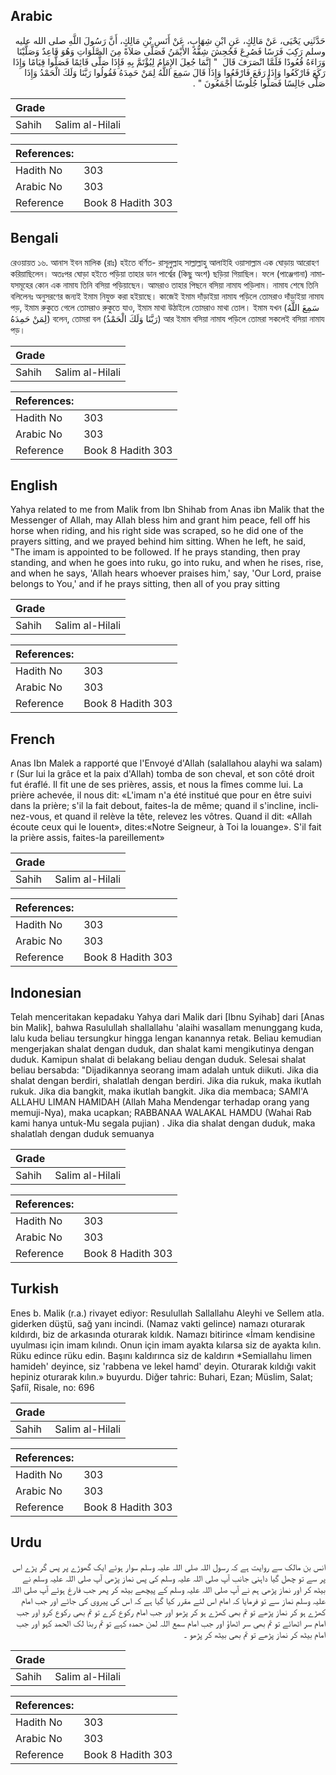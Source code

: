 ## Arabic


<div dir="rtl" lang="ar" style={{fontSize:'larger',backgroundColor:'#f8f9fa',padding:20}}>
حَدَّثَنِي يَحْيَى، عَنْ مَالِكٍ، عَنِ ابْنِ شِهَابٍ، عَنْ أَنَسِ بْنِ مَالِكٍ، أَنَّ رَسُولَ اللَّهِ صلى الله عليه وسلم رَكِبَ فَرَسًا فَصُرِعَ فَجُحِشَ شِقُّهُ الأَيْمَنُ فَصَلَّى صَلاَةً مِنَ الصَّلَوَاتِ وَهُوَ قَاعِدٌ وَصَلَّيْنَا وَرَاءَهُ قُعُودًا فَلَمَّا انْصَرَفَ قَالَ ‏ "‏ إِنَّمَا جُعِلَ الإِمَامُ لِيُؤْتَمَّ بِهِ فَإِذَا صَلَّى قَائِمًا فَصَلُّوا قِيَامًا وَإِذَا رَكَعَ فَارْكَعُوا وَإِذَا رَفَعَ فَارْفَعُوا وَإِذَا قَالَ سَمِعَ اللَّهُ لِمَنْ حَمِدَهُ فَقُولُوا رَبَّنَا وَلَكَ الْحَمْدُ وَإِذَا صَلَّى جَالِسًا فَصَلُّوا جُلُوسًا أَجْمَعُونَ ‏"‏ ‏.‏
</div>
<div style={{backgroundColor:'#f8f9fa',padding:20, marginBottom: 10}}><table> <thead> <tr> <th>Grade</th> <th></th> </tr> </thead> <tbody> <tr><td>Sahih</td><td>Salim al-Hilali</td></tr></tbody></table><table> <thead> <tr> <th>References:</th> <th></th> </tr> </thead> <tbody><tr><td>Hadith No</td><td>303</td></tr><tr><td>Arabic No</td><td>303</td></tr><tr><td>Reference</td><td>Book 8 Hadith 303</td></tr></tbody></table></div>

## Bengali


<div dir="ltr" lang="bn" style={{fontSize:'larger',backgroundColor:'#f8f9fa',padding:20}}>
রেওয়ায়ত ১৬. আনাস ইবন মালিক (রাঃ) হইতে বর্ণিত- রাসূলুল্লাহ সাল্লাল্লাহু আলাইহি ওয়াসাল্লাম এক ঘোড়ায় আরোহণ করিয়াছিলেন। অতঃপর ঘোড়া হইতে পড়িয়া তাহার ডান পার্শ্বের (কিছু অংশ) ছড়িয়া গিয়াছিল। ফলে (পাঞ্জেগানা) নামাযসমূহের কোন এক নামায তিনি বসিয়া পড়িয়াছেন। আমরাও তাহার পিছনে বসিয়া নামায পড়িলাম। নামায শেষে তিনি বলিলেনঃ অনুসরণের জন্যই ইমাম নিযুক্ত করা হইয়াছে। কাজেই ইমাম দাঁড়াইয়া নামায পড়িলে তোমরাও দাঁড়াইয়া নামায পড়, ইমাম রুকুতে গেলে তোমরাও রুকুতে যাও, ইমাম মাথা উঠাইলে তোমরাও মাথা তোল। ইমাম যখন (سَمِعَ اللَّهُ لِمَنْ حَمِدَهُ) বলেন, তোমরা বল (رَبَّنَا وَلَكَ الْحَمْدُ) আর ইমাম বসিয়া নামায পড়িলে তোমরা সকলেই বসিয়া নামায পড়।
</div>
<div style={{backgroundColor:'#f8f9fa',padding:20, marginBottom: 10}}><table> <thead> <tr> <th>Grade</th> <th></th> </tr> </thead> <tbody> <tr><td>Sahih</td><td>Salim al-Hilali</td></tr></tbody></table><table> <thead> <tr> <th>References:</th> <th></th> </tr> </thead> <tbody><tr><td>Hadith No</td><td>303</td></tr><tr><td>Arabic No</td><td>303</td></tr><tr><td>Reference</td><td>Book 8 Hadith 303</td></tr></tbody></table></div>

## English


<div dir="ltr" lang="en" style={{fontSize:'larger',backgroundColor:'#f8f9fa',padding:20}}>
Yahya related to me from Malik from Ibn Shihab from Anas ibn Malik that the Messenger of Allah, may Allah bless him and grant him peace, fell off his horse when riding, and his right side was scraped, so he did one of the prayers sitting, and we prayed behind him sitting. When he left, he said, "The imam is appointed to be followed. If he prays standing, then pray standing, and when he goes into ruku, go into ruku, and when he rises, rise, and when he says, 'Allah hears whoever praises him,' say, 'Our Lord, praise belongs to You,' and if he prays sitting, then all of you pray sitting
</div>
<div style={{backgroundColor:'#f8f9fa',padding:20, marginBottom: 10}}><table> <thead> <tr> <th>Grade</th> <th></th> </tr> </thead> <tbody> <tr><td>Sahih</td><td>Salim al-Hilali</td></tr></tbody></table><table> <thead> <tr> <th>References:</th> <th></th> </tr> </thead> <tbody><tr><td>Hadith No</td><td>303</td></tr><tr><td>Arabic No</td><td>303</td></tr><tr><td>Reference</td><td>Book 8 Hadith 303</td></tr></tbody></table></div>

## French


<div dir="ltr" lang="fr" style={{fontSize:'larger',backgroundColor:'#f8f9fa',padding:20}}>
Anas Ibn Malek a rapporté que l'Envoyé d'Allah (salallahou alayhi wa salam) r (Sur lui la grâce et la paix d'Allah) tomba de son cheval, et son côté droit fut éraflé. Il fit une de ses prières, assis, et nous la fîmes comme lui. La prière achevée, il nous dit: «L'imam n'a été institué que pour en être suivi dans la prière; s'il la fait debout, faites-la de même; quand il s'incline, inclinez-vous, et quand il relève la tête, relevez les vôtres. Quand il dit: «Allah écoute ceux qui le louent», dites:«Notre Seigneur, à Toi la louange». S'il fait la prière assis, faites-la pareillement»
</div>
<div style={{backgroundColor:'#f8f9fa',padding:20, marginBottom: 10}}><table> <thead> <tr> <th>Grade</th> <th></th> </tr> </thead> <tbody> <tr><td>Sahih</td><td>Salim al-Hilali</td></tr></tbody></table><table> <thead> <tr> <th>References:</th> <th></th> </tr> </thead> <tbody><tr><td>Hadith No</td><td>303</td></tr><tr><td>Arabic No</td><td>303</td></tr><tr><td>Reference</td><td>Book 8 Hadith 303</td></tr></tbody></table></div>

## Indonesian


<div dir="ltr" lang="id" style={{fontSize:'larger',backgroundColor:'#f8f9fa',padding:20}}>
Telah menceritakan kepadaku Yahya dari Malik dari [Ibnu Syihab] dari [Anas bin Malik], bahwa Rasulullah shallallahu 'alaihi wasallam menunggang kuda, lalu kuda beliau tersungkur hingga lengan kanannya retak. Beliau kemudian mengerjakan shalat dengan duduk, dan shalat kami mengikutinya dengan duduk. Kamipun shalat di belakang beliau dengan duduk. Selesai shalat beliau bersabda: "Dijadikannya seorang imam adalah untuk diikuti. Jika dia shalat dengan berdiri, shalatlah dengan berdiri. Jika dia rukuk, maka ikutlah rukuk. Jika dia bangkit, maka ikutlah bangkit. Jika dia membaca; SAMI'A ALLAHU LIMAN HAMIDAH (Allah Maha Mendengar terhadap orang yang memuji-Nya), maka ucapkan; RABBANAA WALAKAL HAMDU (Wahai Rab kami hanya untuk-Mu segala pujian) . Jika dia shalat dengan duduk, maka shalatlah dengan duduk semuanya
</div>
<div style={{backgroundColor:'#f8f9fa',padding:20, marginBottom: 10}}><table> <thead> <tr> <th>Grade</th> <th></th> </tr> </thead> <tbody> <tr><td>Sahih</td><td>Salim al-Hilali</td></tr></tbody></table><table> <thead> <tr> <th>References:</th> <th></th> </tr> </thead> <tbody><tr><td>Hadith No</td><td>303</td></tr><tr><td>Arabic No</td><td>303</td></tr><tr><td>Reference</td><td>Book 8 Hadith 303</td></tr></tbody></table></div>

## Turkish


<div dir="ltr" lang="tr" style={{fontSize:'larger',backgroundColor:'#f8f9fa',padding:20}}>
Enes b. Malik (r.a.) rivayet ediyor: Resulullah Sallallahu Aleyhi ve Sellem atla. giderken düştü, sağ yanı incindi. (Namaz vakti gelince) namazı oturarak kıldırdı, biz de arkasında oturarak kıldık. Namazı bitirince «İmam kendisine uyulması için imam kılındı. Onun için imam ayakta kılarsa siz de ayakta kılın. Rüku edince rüku edin. Başını kaldırınca siz de kaldırın *Semiallahu limen hamideh' deyince, siz 'rabbena ve lekel hamd' deyin. Oturarak kıldığı vakit hepiniz oturarak kılın.» buyurdu. Diğer tahric: Buhari, Ezan; Müslim, Salat; Şafiî, Risale, no: 696
</div>
<div style={{backgroundColor:'#f8f9fa',padding:20, marginBottom: 10}}><table> <thead> <tr> <th>Grade</th> <th></th> </tr> </thead> <tbody> <tr><td>Sahih</td><td>Salim al-Hilali</td></tr></tbody></table><table> <thead> <tr> <th>References:</th> <th></th> </tr> </thead> <tbody><tr><td>Hadith No</td><td>303</td></tr><tr><td>Arabic No</td><td>303</td></tr><tr><td>Reference</td><td>Book 8 Hadith 303</td></tr></tbody></table></div>

## Urdu


<div dir="rtl" lang="ur" style={{fontSize:'larger',backgroundColor:'#f8f9fa',padding:20}}>
انس بن مالک سے روایت ہے کہ رسول اللہ صلی اللہ علیہ وسلم سوار ہوئے ایک گھوڑے پر پس گر پڑے اس پر سے تو چھل گیا داہنی جانب آپ صلی اللہ علیہ وسلم کی پس نماز پڑھی آپ صلی اللہ علیہ وسلم نے بیٹھ کر اور نماز پڑھی ہم نے آپ صلی اللہ علیہ وسلم کے پیچھے بیٹھ کر پھر جب فارغ ہوئے آپ صلی اللہ علیہ وسلم نماز سے تو فرمایا کہ امام اس لئے مقرر کیا گیا ہے کہ اس کی پیروی کی جائے اور جب امام کھڑے ہو کر نماز پڑھے تو تم بھی کھڑے ہو کر پڑھو اور جب امام رکوع کرے تو تم بھی رکوع کرو اور جب امام سر اٹھائے تو تم بھی سر اٹھاؤ اور جب امام سمع اللہ لمن حمدہ کہے تو تم ربنا لک الحمد کہو اور جب امام بیٹھ کر نماز پڑھے تو تم بھی بیٹھ کر پڑھو ۔
</div>
<div style={{backgroundColor:'#f8f9fa',padding:20, marginBottom: 10}}><table> <thead> <tr> <th>Grade</th> <th></th> </tr> </thead> <tbody> <tr><td>Sahih</td><td>Salim al-Hilali</td></tr></tbody></table><table> <thead> <tr> <th>References:</th> <th></th> </tr> </thead> <tbody><tr><td>Hadith No</td><td>303</td></tr><tr><td>Arabic No</td><td>303</td></tr><tr><td>Reference</td><td>Book 8 Hadith 303</td></tr></tbody></table></div>